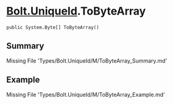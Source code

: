 # [Bolt.UniqueId](Types/Bolt.UniqueId.md).ToByteArray
`public System.Byte[] ToByteArray()`
## Summary
Missing File 'Types/Bolt.UniqueId/M/ToByteArray_Summary.md'
## Example
Missing File 'Types/Bolt.UniqueId/M/ToByteArray_Example.md'
